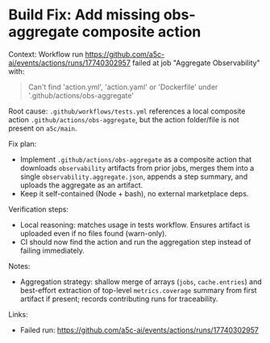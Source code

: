 # Build Fix: Add missing obs-aggregate composite action

Context: Workflow run https://github.com/a5c-ai/events/actions/runs/17740302957 failed at job "Aggregate Observability" with:

> Can't find 'action.yml', 'action.yaml' or 'Dockerfile' under '.github/actions/obs-aggregate'

Root cause: `.github/workflows/tests.yml` references a local composite action `.github/actions/obs-aggregate`, but the action folder/file is not present on `a5c/main`.

Fix plan:
- Implement `.github/actions/obs-aggregate` as a composite action that downloads `observability` artifacts from prior jobs, merges them into a single `observability.aggregate.json`, appends a step summary, and uploads the aggregate as an artifact.
- Keep it self-contained (Node + bash), no external marketplace deps.

Verification steps:
- Local reasoning: matches usage in tests workflow. Ensures artifact is uploaded even if no files found (warn-only).
- CI should now find the action and run the aggregation step instead of failing immediately.

Notes:
- Aggregation strategy: shallow merge of arrays (`jobs`, `cache.entries`) and best-effort extraction of top-level `metrics.coverage` summary from first artifact if present; records contributing runs for traceability.

Links:
- Failed run: https://github.com/a5c-ai/events/actions/runs/17740302957

